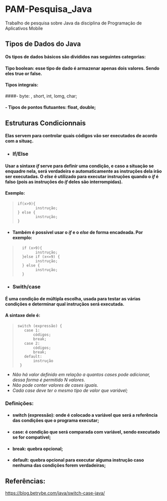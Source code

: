 # PAM-Pesquisa_Java
Trabalho de pesquisa sobre Java da disciplina de Programação de Aplicativos Mobile 

## Tipos de Dados do Java

#### Os tipos de dados básicos são divididos nas seguintes categorias:

#### Tipo boolean: esse tipo de dado é armazenar apenas dois valores. Sendo eles true or false.
#### Tipos integrais: 
####- byte: 
, short, int, lomg, char;
#### - Tipos de pontos flutuantes: float, double;

## Estruturas Condicionnais 

#### Elas servem para controlar quais códigos vão ser executados de acordo com a situaç.

- ### If/Else

#### Usar a sintaxe _if_ serve para definir uma condição, e caso a situação se enquadre nela, será verdadeira e automaticamente as instruções dela irão ser executadas. O _else_ é utilizado para executar instruções quando o _if_ é falso (pois as instruções do _if_ deles são interrompidas).

#### Exemplo:

>     if(x>9){
>             instrução;       
>     } else {
>             instrução;
>     }

- #### Também é possível usar o _if_ e o _else_ de forma encadeada. Por exemplo:

>       if (x>9){
>             instrução;
>       }else if (x<=9) {
>             instrução;
>       } else {
>             instrução;
>       }

- ### Swith/case

#### É uma condição de múltipla escolha, usada para testar as várias condições e determinar qual instruçãos será executada. 
#### A sintaxe dele é:

>     switch (expressão) { 
>        case 1:
>            códigos;
>            break;
>        case 2:
>            códigos;
>            break;
>        default:
>            instrução
>      }

- *Não há valor definido em relação a quantos cases pode adicionar, dessa forma é permitido N valores.*
- *Não pode conter valores de cases iguais.*
- *Cada case deve ter o mesmo tipo de valor que variável;*

### Definições:
- #### switch (expressão): onde é colocado a variável que será a referência das condições que o programa executar;
- #### case: é condição que será comparada com variável, sendo executado se for compatível;
- #### break: quebra opcional;
- #### default: quebra opcional para executar alguma instrução caso nenhuma das condições forem verdadeiras;

## Referências:

<https://blog.betrybe.com/java/switch-case-java/>









